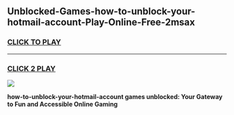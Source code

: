 
## Unblocked-Games-how-to-unblock-your-hotmail-account-Play-Online-Free-2msax
<h3>
<a href="https://premium76.site?title=how-to-unblock-your-hotmail-account&ref=26A">CLICK TO PLAY</a></h3>
<hr>

<h3>
<a href="https://premium76.site?title=how-to-unblock-your-hotmail-account&ref=26A">CLICK 2 PLAY</a>
  
</h3>

<a href="https://premium76.site?title=how-to-unblock-your-hotmail-account&ref=26A"><img src="https://clearcache.store/games.png"></a>


**how-to-unblock-your-hotmail-account games unblocked: Your Gateway to Fun and Accessible Online Gaming**
